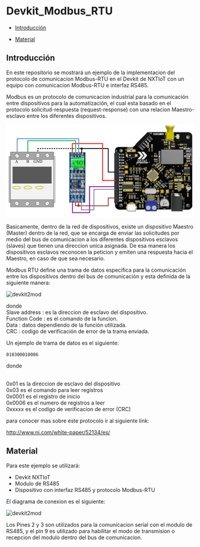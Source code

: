 Devkit_Modbus_RTU
=================

-	[Introducción](#introducción)

-	[Material](#material)

Introducción
------------

En este repositorio se mostrará un ejemplo de la implementacion del protocolo de comunicacion Modbus-RTU en el Devkit de NXTIoT con un equipo con comunicacion Modbus-RTU e interfaz RS485.

Modbus es un protocolo de comunicacion industrial para la comunicación entre dispositivos para la automatización, el cual esta basado en el protocolo solicitud-respuesta (request-response) con una relacion Maestro-esclavo entre los diferentes dispositivos.

![devkit2mod](https://github.com/Iotnet/Sigfox_ModbusRTU/blob/master/imagenes/modbus1.png?raw=true)

Basicamente, dentro de la red de dispositivos, existe un dispositivo Maestro (Master) dentro de la red, que se encarga de enviar las solicitudes por medio del bus de comunicacion a los diferentes dispositivos esclavos (slaves) que tienen una direccion unica asignada. De esa manera los dispositivos esclavos reconocen la peticion y emiten una respuesta hacia el Maestro, en caso de que sea necesario.

Modbus RTU define una trama de datos especifica para la comunicación entre los dispositivos dentro del bus de comunicación y esta definida de la siguiente manera:

![devkit2mod](https://github.com/NXTIoT/Devkit_Modbus_RTU/blob/master/imagen/modbus4.png?raw=true)

donde 
<br /> Slave address : es la direccion de esclavo del dispositivo.
<br /> Function Code : es el comando de la funcion.
<br /> Data : datos dependiendo de la función utilizada.
<br /> CRC :  codigo de verificación de error de la trama enviada.

Un ejemplo de trama de datos es el siguiente:

    010300010006

donde 

<br />  0x01  es la direccion de esclavo del dispositivo
<br />  0x03  es el comando para leer registros
<br />  0x0001 es el registro de inicio
<br />  0x0006 es el numero de registros a leer
<br />  0xxxxx es el codigo de verificacion de error (CRC)



para conocer mas sobre este protocolo ir al siguiente link:

http://www.ni.com/white-paper/52134/es/

Material
--------

Para este ejemplo se utilizará:

  - Devkit NXTIoT 
  - Modulo de RS485
  - Dispositivo con interfaz RS485 y protocolo Modbus-RTU

El diagrama de conexion es el siguiente:

![devkit2mod](https://github.com/NXTIoT/Devkit_Modbus_RTU/blob/master/imagen/modbus1.png?raw=true)

Los Pines 2 y 3 son utilizados para la comunicacion serial con el modulo de RS485, y el pin 9 es utilizado para habilitar el modo de transmision o recepcion del modulo dentro del bus de comunicacion.
